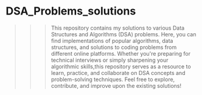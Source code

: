 # DSA_Problems_solutions

>>>This repository contains my solutions to various Data Structures and Algorithms (DSA) problems.
>>> Here, you can find implementations of popular algorithms, data structures, and solutions to coding problems from different online platforms.
>>>Whether you're preparing for technical interviews or simply sharpening your algorithmic skills,this repository serves as a resource to learn, practice, and collaborate on DSA concepts and problem-solving techniques.
>>>Feel free to explore, contribute, and improve upon the existing solutions!

